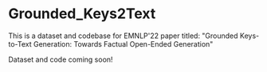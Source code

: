 # Grounded_Keys2Text
This is a dataset and codebase for EMNLP'22 paper titled: "Grounded Keys-to-Text Generation: Towards Factual Open-Ended Generation" 

Dataset and code coming soon!
